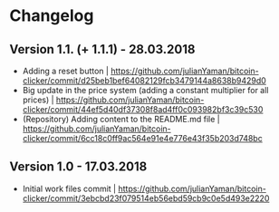 # Changelog

## Version 1.1. (+ 1.1.1) - 28.03.2018

- Adding a reset button | https://github.com/julianYaman/bitcoin-clicker/commit/d25beb1bef64082129fcb3479144a8638b9429d0
- Big update in the price system (adding a constant multiplier for all prices) | https://github.com/julianYaman/bitcoin-clicker/commit/44ef5d40df37308f8ad4ff0c093982bf3c39c530
- (Repository) Adding content to the README.md file | https://github.com/julianYaman/bitcoin-clicker/commit/6cc18c0ff9ac564e91e4e776e43f35b203d748bc

## Version 1.0 - 17.03.2018

- Initial work files commit | https://github.com/julianYaman/bitcoin-clicker/commit/3ebcbd23f079514eb56ebd59cb9c0e5d493e2220